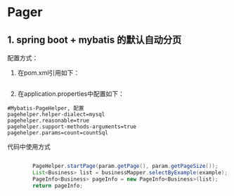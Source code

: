# Pager

## 1. spring boot + mybatis 的默认自动分页

配置方式：

1. 在pom.xml引用如下：

```xml

```

2. 在application.properties中配置如下：

```
#Mybatis-PageHelper, 配置
pagehelper.helper-dialect=mysql
pagehelper.reasonable=true
pagehelper.support-methods-arguments=true
pagehelper.params=count=countSql
```

代码中使用方式

```java

        PageHelper.startPage(param.getPage(), param.getPageSize());
        List<Business> list = businessMapper.selectByExample(example);
        PageInfo<Business> pageInfo = new PageInfo<Business>(list);
        return pageInfo;

```


